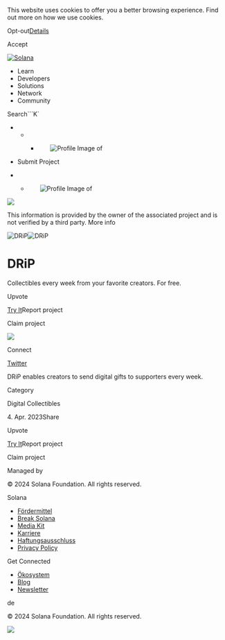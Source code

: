 This website uses cookies to offer you a better browsing experience. Find out
more on how we use cookies.

Opt-out[Details](/de/privacy-policy#collection-of-information)

Accept

[![Solana](/_next/static/media/logotype.e4df684f.svg)](/de)

  * Learn
  * Developers
  * Solutions
  * Network
  * Community

Search```K`

  *   *   * ![](data:image/svg+xml,%3csvg%20xmlns=%27http://www.w3.org/2000/svg%27%20version=%271.1%27%20width=%2728%27%20height=%2728%27/%3e)![Profile Image of ](/_next/static/media/ecosystem_user.7ebb52fa.svg)

  * Submit Project
  *   * ![](data:image/svg+xml,%3csvg%20xmlns=%27http://www.w3.org/2000/svg%27%20version=%271.1%27%20width=%2728%27%20height=%2728%27/%3e)![Profile Image of ](/_next/static/media/ecosystem_user.7ebb52fa.svg)

![](/_next/image?url=%2F_next%2Fstatic%2Fmedia%2Fhero.631479cd.png&w=3840&q=75)

This information is provided by the owner of the associated project and is not
verified by a third party. More info

![DRiP](/_next/image?url=%2Fapi%2Fprojectimg%2Fcljnb7phw0002mh0fc78m2fun%3Ftype%3DLOGO&w=3840&q=75)![DRiP](/_next/image?url=%2Fapi%2Fprojectimg%2Fcljnb7phw0002mh0fc78m2fun%3Ftype%3DLOGO&w=3840&q=75)

# DRiP

Collectibles every week from your favorite creators. For free.

Upvote

[Try It](https://drip.haus/)Report project

Claim project

![](/api/projectimg/cljnb7phw0002mh0fc78m2fun?type=IMG&number=0)

Connect

[Twitter](https://twitter.com/drip_haus)

DRiP enables creators to send digital gifts to supporters every week.

Category

Digital Collectibles

4\. Apr. 2023Share

Upvote

[Try It](https://drip.haus/)Report project

Claim project

Managed by

[](/de)

[](/youtube)[](/twitter)[](/discord)[](/reddit)[](/github)[](/telegram)

© 2024 Solana Foundation. All rights reserved.

Solana

  * [Fördermittel](https://solana.org/grants)
  * [Break Solana](https://break.solana.com/)
  * [Media Kit](/de/branding)
  * [Karriere](https://jobs.solana.com/)
  * [Haftungsausschluss](/de/tos)
  * [Privacy Policy](/de/privacy-policy)

Get Connected

  * [Ökosystem](/de/ecosystem)
  * [Blog](/de/news)
  * [Newsletter](/de/newsletter)

de

© 2024 Solana Foundation. All rights reserved.

![](/api/projectimg/cljnb7phw0002mh0fc78m2fun?type=IMG&number=0)

